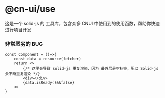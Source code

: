 # @cn-ui/use

这是一个 solid-js 的 工具库，包含众多 CNUI 中使用到的使用函数，帮助你快速进行项目开发

### 非常恶劣的 BUG

```tsx
const Component = ()=>{
    const data = resource(fetcher)
    return <>
        {/* 这里会导致 solid-js 重复渲染，因为 最外层是空标签，所以 Solid-js 会不断重复渲染 */}
        <div></div>
        {data.isReady()&&false}
    <>
}

```
